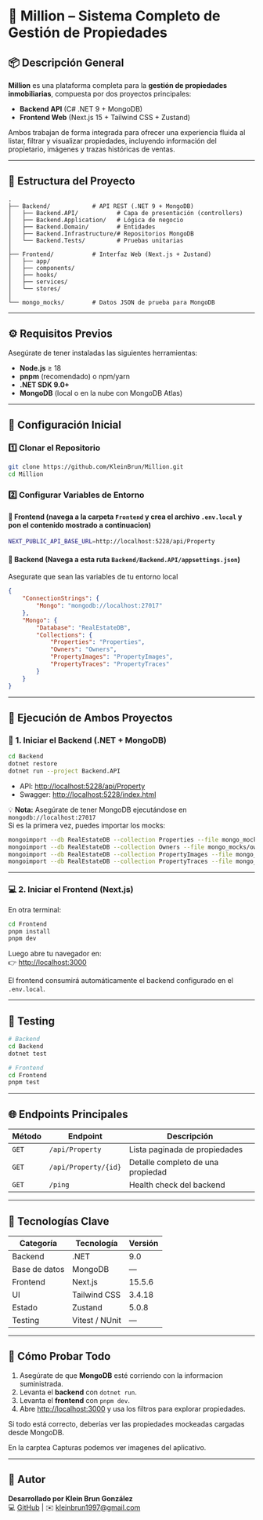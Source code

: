 # 🏡 Million – Sistema Completo de Gestión de Propiedades

## 📦 Descripción General

**Million** es una plataforma completa para la **gestión de propiedades inmobiliarias**, compuesta por dos proyectos principales:

-   **Backend API** (C# .NET 9 + MongoDB)
-   **Frontend Web** (Next.js 15 + Tailwind CSS + Zustand)

Ambos trabajan de forma integrada para ofrecer una experiencia fluida al listar, filtrar y visualizar propiedades, incluyendo información del propietario, imágenes y trazas históricas de ventas.

---

## 🧭 Estructura del Proyecto

```
.
├── Backend/            # API REST (.NET 9 + MongoDB)
│   ├── Backend.API/           # Capa de presentación (controllers)
│   ├── Backend.Application/   # Lógica de negocio
│   ├── Backend.Domain/        # Entidades
│   ├── Backend.Infrastructure/# Repositorios MongoDB
│   └── Backend.Tests/         # Pruebas unitarias
│
├── Frontend/           # Interfaz Web (Next.js + Zustand)
│   ├── app/
│   ├── components/
│   ├── hooks/
│   ├── services/
│   └── stores/
│
└── mongo_mocks/        # Datos JSON de prueba para MongoDB
```

---

## ⚙️ Requisitos Previos

Asegúrate de tener instaladas las siguientes herramientas:

-   **Node.js** ≥ 18
-   **pnpm** (recomendado) o npm/yarn
-   **.NET SDK 9.0+**
-   **MongoDB** (local o en la nube con MongoDB Atlas)

---

## 🧱 Configuración Inicial

### 1️⃣ Clonar el Repositorio

```bash
git clone https://github.com/KleinBrun/Million.git
cd Million
```

### 2️⃣ Configurar Variables de Entorno

#### 📍 Frontend (navega a la carpeta `Frontend` y crea el archivo `.env.local` y pon el contenido mostrado a continuacion)

```bash
NEXT_PUBLIC_API_BASE_URL=http://localhost:5228/api/Property
```

#### 📍 Backend (Navega a esta ruta `Backend/Backend.API/appsettings.json`)

Asegurate que sean las variables de tu entorno local
```json
{
	"ConnectionStrings": {
		"Mongo": "mongodb://localhost:27017"
	},
	"Mongo": {
		"Database": "RealEstateDB",
		"Collections": {
			"Properties": "Properties",
			"Owners": "Owners",
			"PropertyImages": "PropertyImages",
			"PropertyTraces": "PropertyTraces"
		}
	}
}
```

---

## 🧩 Ejecución de Ambos Proyectos

### 🚀 **1. Iniciar el Backend (.NET + MongoDB)**

```bash
cd Backend
dotnet restore
dotnet run --project Backend.API
```

-   API: [http://localhost:5228/api/Property](http://localhost:5228/api/Property)
-   Swagger: [http://localhost:5228/index.html](http://localhost:5228/index.html)

💡 **Nota:** Asegúrate de tener MongoDB ejecutándose en `mongodb://localhost:27017`  
Si es la primera vez, puedes importar los mocks:

```bash
mongoimport --db RealEstateDB --collection Properties --file mongo_mocks/properties.json --jsonArray
mongoimport --db RealEstateDB --collection Owners --file mongo_mocks/owners.json --jsonArray
mongoimport --db RealEstateDB --collection PropertyImages --file mongo_mocks/propertyimages.json --jsonArray
mongoimport --db RealEstateDB --collection PropertyTraces --file mongo_mocks/propertytraces.json --jsonArray
```

---

### 💻 **2. Iniciar el Frontend (Next.js)**

En otra terminal:

```bash
cd Frontend
pnpm install
pnpm dev
```

Luego abre tu navegador en:  
👉 [http://localhost:3000](http://localhost:3000)

El frontend consumirá automáticamente el backend configurado en el `.env.local`.

---

## 🧪 Testing

```bash
# Backend
cd Backend
dotnet test

# Frontend
cd Frontend
pnpm test
```

---

## 🌐 Endpoints Principales

| Método | Endpoint             | Descripción                       |
| ------ | -------------------- | --------------------------------- |
| `GET`  | `/api/Property`      | Lista paginada de propiedades     |
| `GET`  | `/api/Property/{id}` | Detalle completo de una propiedad |
| `GET`  | `/ping`              | Health check del backend          |

---

## 🧠 Tecnologías Clave

| Categoría     | Tecnología     | Versión |
| ------------- | -------------- | ------- |
| Backend       | .NET           | 9.0     |
| Base de datos | MongoDB        | —       |
| Frontend      | Next.js        | 15.5.6  |
| UI            | Tailwind CSS   | 3.4.18  |
| Estado        | Zustand        | 5.0.8   |
| Testing       | Vitest / NUnit | —       |

---

## 🧩 Cómo Probar Todo

1. Asegúrate de que **MongoDB** esté corriendo con la informacion suministrada.
2. Levanta el **backend** con `dotnet run`.
3. Levanta el **frontend** con `pnpm dev`.
4. Abre [http://localhost:3000](http://localhost:3000) y usa los filtros para explorar propiedades.

Si todo está correcto, deberías ver las propiedades mockeadas cargadas desde MongoDB.

En la carptea Capturas podemos ver imagenes del aplicativo.

---

## 📜 Autor

**Desarrollado por Klein Brun González**  
💻 [GitHub](https://github.com/kleinbrun1997) | ✉️ kleinbrun1997@gmail.com
